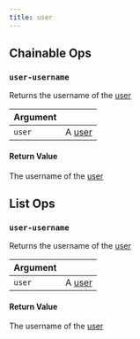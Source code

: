 ```yaml
---
title: user
---
```

## Chainable Ops
<h3 id="user-username"><code>user-username</code></h3>

Returns the username of the [user](user)

| Argument |  |
| :--- | :--- |
| `user` | A [user](user) |

#### Return Value
The username of the [user](user)


## List Ops
<h3 id="user-username"><code>user-username</code></h3>

Returns the username of the [user](user)

| Argument |  |
| :--- | :--- |
| `user` | A [user](user) |

#### Return Value
The username of the [user](user)

